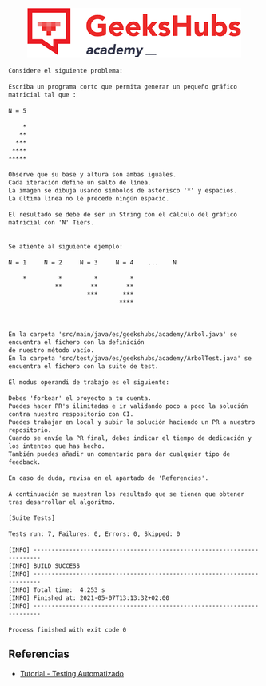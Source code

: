 <p align="center">
    <img src="https://github.com/GeeksHubsAcademy/2020-geekshubs-media/blob/master/image/logo.png" >	
</p>


    Considere el siguiente problema:
    
    Escriba un programa corto que permita generar un pequeño gráfico matricial tal que :
    
    N = 5
    
        *
       **
      ***
     ****
    *****
    
    Observe que su base y altura son ambas iguales.
    Cada iteración define un salto de línea.
    La imagen se dibuja usando símbolos de asterisco '*' y espacios.
    La última línea no le precede ningún espacio.
    
    El resultado se debe de ser un String con el cálculo del gráfico matricial con 'N' Tiers.
    
    
    Se atiente al siguiente ejemplo:
    
    N = 1     N = 2     N = 3     N = 4    ...    N
    
        *         *         *         *          
                 **        **        **        
                          ***       ***       
                                   ****      
                                  


    En la carpeta 'src/main/java/es/geekshubs/academy/Arbol.java' se encuentra el fichero con la definición 
    de nuestro método vacío.
    En la carpeta 'src/test/java/es/geekshubs/academy/ArbolTest.java' se encuentra el fichero con la suite de test.

    El modus operandi de trabajo es el siguiente:
    
    Debes 'forkear' el proyecto a tu cuenta.
    Puedes hacer PR's ilimitadas e ir validando poco a poco la solución contra nuestro respositorio con CI.
    Puedes trabajar en local y subir la solución haciendo un PR a nuestro repositorio.
    Cuando se envíe la PR final, debes indicar el tiempo de dedicación y los intentos que has hecho.
    También puedes añadir un comentario para dar cualquier tipo de feedback.
    
    En caso de duda, revisa en el apartado de 'Referencias'.

    A continuación se muestran los resultado que se tienen que obtener tras desarrollar el algoritmo.
    
    [Suite Tests]

    Tests run: 7, Failures: 0, Errors: 0, Skipped: 0

    [INFO] ------------------------------------------------------------------------
    [INFO] BUILD SUCCESS
    [INFO] ------------------------------------------------------------------------
    [INFO] Total time:  4.253 s
    [INFO] Finished at: 2021-05-07T13:13:32+02:00
    [INFO] ------------------------------------------------------------------------
    
    Process finished with exit code 0



## Referencias

* [Tutorial - Testing Automatizado](https://github.com/GeeksHubsAcademy/2020-js-vanilla-testing-FFFF/blob/master/README.md)

